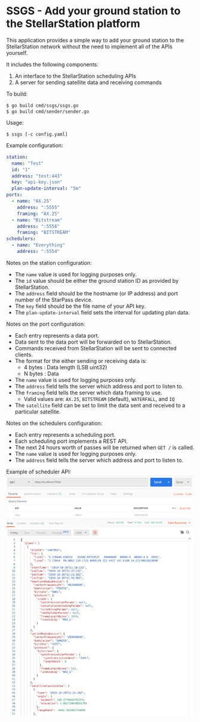# SSGS - Add your ground station to the StellarStation platform

This application provides a simple way to add your ground station to the
StellarStation network without the need to implement all of the APIs yourself.

It includes the following components:
  1. An interface to the StellarStation scheduling APIs
  2. A server for sending satellite data and receiving commands

To build:

``` shell
$ go build cmd/ssgs/ssgs.go
$ go build cmd/sender/sender.go
```

Usage:

``` shell
$ ssgs [-c config.yaml]
```

Example configuration:

``` yaml
station:
  name: "Test"
  id: "1"
  address: "test:443"
  key: "api-key.json"
  plan-update-interval: "5m"
ports:
  - name: "AX.25"
    address: ":5555"
    framing: "AX.25"
  - name: "Bitstream"
    address: ":5556"
    framing: "BITSTREAM"
schedulers:
  - name: "Everything"
    address: ":5554"
```

Notes on the station configuration:
- The `name` value is used for logging purposes only.
- The `id` value should be either the ground station ID as provided by StellarStation.
- The `address` field should be the hostname (or IP address) and port number of the StarPass device.
- The `key` field should be the file name of your API key.
- The `plan-update-interval` field sets the interval for updating plan data.

Notes on the port configuration:
- Each entry represents a data port.
- Data sent to the data port will be forwarded on to StellarStation.
- Commands received from StellarStation will be sent to connected clients.
- The format for the either sending or receiving data is:
  - 4 bytes : Data length (LSB uint32)
  - N bytes : Data
- The `name` value is used for logging purposes only.
- The `address` field tells the server which address and port to listen to.
- The `framing` field tells the server which data framing to use.
  - Valid values are: `AX.25`, `BITSTREAM` (default), `WATERFALL`, and `IQ`
- The `satellite` field can be set to limit the data sent and received to a particular satellite.

Notes on the schedulers configuration:
- Each entry represents a scheduling port.
- Each scheduling port implements a REST API.
- The next 24 hours worth of passes will be returned when `GET /` is called.
- The `name` value is used for logging purposes only.
- The `address` field tells the server which address and port to listen to.

Example of scheduler API:
![Scheduler API Output](plans.png)
